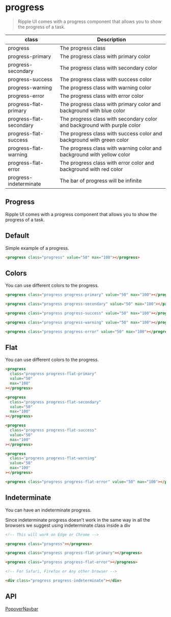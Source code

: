 # progress

> Ripple UI comes with a progress component that allows you to show the progress of a task.

| class                   | Description                                                              |
| ----------------------- | ------------------------------------------------------------------------ |
| progress                | The progress class                                                       |
| progress-primary        | The progress class with primary color                                    |
| progress-secondary      | The progress class with secondary color                                  |
| progress-success        | The progress class with success color                                    |
| progress-warning        | The progress class with warning color                                    |
| progress-error          | The progress class with error color                                      |
| progress-flat-primary   | The progress class with primary color and background with blue color     |
| progress-flat-secondary | The progress class with secondary color and background with purple color |
| progress-flat-success   | The progress class with success color and background with green color    |
| progress-flat-warning   | The progress class with warning color and background with yellow color   |
| progress-flat-error     | The progress class with error color and background with red color        |
| progress-indeterminate  | The bar of progress will be infinite                                     |

## Progress

Ripple UI comes with a progress component that allows you to show the progress of a task.

## [​](#default)Default

Simple example of a progress.

```html
<progress class="progress" value="50" max="100"></progress>
```

## [​](#colors)Colors

You can use different colors to the progress.

```html
<progress class="progress progress-primary" value="50" max="100"></progress>

<progress class="progress progress-secondary" value="50" max="100"></progress>

<progress class="progress progress-success" value="50" max="100"></progress>

<progress class="progress progress-warning" value="50" max="100"></progress>

<progress class="progress progress-error" value="50" max="100"></progress>
```

## [​](#flat)Flat

You can use different colors to the progress.

```html
<progress
  class="progress progress-flat-primary"
  value="50"
  max="100"
></progress>

<progress
  class="progress progress-flat-secondary"
  value="50"
  max="100"
></progress>

<progress
  class="progress progress-flat-success"
  value="50"
  max="100"
></progress>

<progress
  class="progress progress-flat-warning"
  value="50"
  max="100"
></progress>

<progress class="progress progress-flat-error" value="50" max="100"></progress>
```

## [​](#indeterminate)Indeterminate

You can have an indeterminate progress.

Since indeterminate progress doesn't work in the same way in all the browsers we suggest using indeterminate class inside a div

```html
<!-- This will work on Edge or Chrome -->

<progress class="progress"></progress>

<progress class="progress progress-flat-primary"></progress>

<progress class="progress progress-flat-error"></progress>

<!-- For Safari, Firefox or Any other browser -->

<div class="progress progress-indeterminate"></div>
```

## [​](#api)API

[Popover](/docs/components/popover)[Navbar](/docs/components/navbar)
